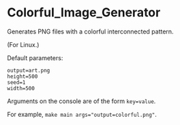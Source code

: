 # Colorful_Image_Generator
Generates PNG files with a colorful interconnected pattern.

(For Linux.)

Default parameters:
```
output=art.png
height=500
seed=1
width=500
```

Arguments on the console are of the form `key=value`.

For example, `make main args="output=colorful.png"`.